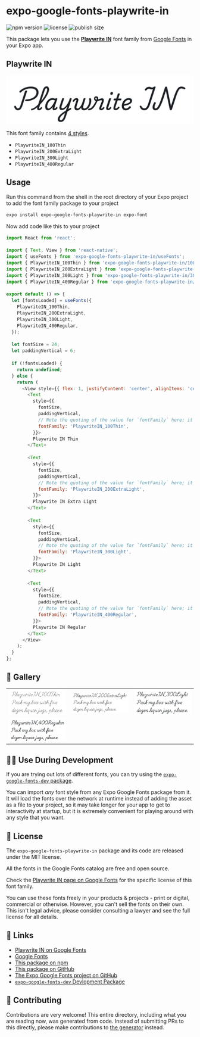 # expo-google-fonts-playwrite-in

![npm version](https://flat.badgen.net/npm/v/expo-google-fonts-playwrite-in)
![license](https://flat.badgen.net/github/license/expo/google-fonts)
![publish size](https://flat.badgen.net/packagephobia/install/expo-google-fonts-playwrite-in)

This package lets you use the [**Playwrite IN**](https://fonts.google.com/specimen/Playwrite+IN) font family from [Google Fonts](https://fonts.google.com/) in your Expo app.

## Playwrite IN

![Playwrite IN](./font-family.png)

This font family contains [4 styles](#-gallery).

- `PlaywriteIN_100Thin`
- `PlaywriteIN_200ExtraLight`
- `PlaywriteIN_300Light`
- `PlaywriteIN_400Regular`

## Usage

Run this command from the shell in the root directory of your Expo project to add the font family package to your project
```sh
expo install expo-google-fonts-playwrite-in expo-font
```

Now add code like this to your project
```js
import React from 'react';

import { Text, View } from 'react-native';
import { useFonts } from 'expo-google-fonts-playwrite-in/useFonts';
import { PlaywriteIN_100Thin } from 'expo-google-fonts-playwrite-in/100Thin';
import { PlaywriteIN_200ExtraLight } from 'expo-google-fonts-playwrite-in/200ExtraLight';
import { PlaywriteIN_300Light } from 'expo-google-fonts-playwrite-in/300Light';
import { PlaywriteIN_400Regular } from 'expo-google-fonts-playwrite-in/400Regular';

export default () => {
  let [fontsLoaded] = useFonts({
    PlaywriteIN_100Thin,
    PlaywriteIN_200ExtraLight,
    PlaywriteIN_300Light,
    PlaywriteIN_400Regular,
  });

  let fontSize = 24;
  let paddingVertical = 6;

  if (!fontsLoaded) {
    return undefined;
  } else {
    return (
      <View style={{ flex: 1, justifyContent: 'center', alignItems: 'center' }}>
        <Text
          style={{
            fontSize,
            paddingVertical,
            // Note the quoting of the value for `fontFamily` here; it expects a string!
            fontFamily: 'PlaywriteIN_100Thin',
          }}>
          Playwrite IN Thin
        </Text>

        <Text
          style={{
            fontSize,
            paddingVertical,
            // Note the quoting of the value for `fontFamily` here; it expects a string!
            fontFamily: 'PlaywriteIN_200ExtraLight',
          }}>
          Playwrite IN Extra Light
        </Text>

        <Text
          style={{
            fontSize,
            paddingVertical,
            // Note the quoting of the value for `fontFamily` here; it expects a string!
            fontFamily: 'PlaywriteIN_300Light',
          }}>
          Playwrite IN Light
        </Text>

        <Text
          style={{
            fontSize,
            paddingVertical,
            // Note the quoting of the value for `fontFamily` here; it expects a string!
            fontFamily: 'PlaywriteIN_400Regular',
          }}>
          Playwrite IN Regular
        </Text>
      </View>
    );
  }
};

```

## 🔡 Gallery


||||
|-|-|-|
|![PlaywriteIN_100Thin](.//100Thin/PlaywriteIN_100Thin.ttf.png)|![PlaywriteIN_200ExtraLight](.//200ExtraLight/PlaywriteIN_200ExtraLight.ttf.png)|![PlaywriteIN_300Light](.//300Light/PlaywriteIN_300Light.ttf.png)||
|![PlaywriteIN_400Regular](.//400Regular/PlaywriteIN_400Regular.ttf.png)||||


## 👩‍💻 Use During Development

If you are trying out lots of different fonts, you can try using the [`expo-google-fonts-dev` package](https://github.com/freeboub/google-fonts/tree/master/font-packages/dev#readme).

You can import *any* font style from any Expo Google Fonts package from it. It will load the fonts
over the network at runtime instead of adding the asset as a file to your project, so it may take longer
for your app to get to interactivity at startup, but it is extremely convenient
for playing around with any style that you want.

## 📖 License

The `expo-google-fonts-playwrite-in` package and its code are released under the MIT license.

All the fonts in the Google Fonts catalog are free and open source.

Check the [Playwrite IN page on Google Fonts](https://fonts.google.com/specimen/Playwrite+IN) for the specific license of this font family.

You can use these fonts freely in your products & projects - print or digital, commercial or otherwise. However, you can't sell the fonts on their own. This isn't legal advice, please consider consulting a lawyer and see the full license for all details.

## 🔗 Links

- [Playwrite IN on Google Fonts](https://fonts.google.com/specimen/Playwrite+IN)
- [Google Fonts](https://fonts.google.com/)
- [This package on npm](https://www.npmjs.com/package/expo-google-fonts-playwrite-in)
- [This package on GitHub](https://github.com/freeboub/google-fonts/tree/master/font-packages/playwrite-in)
- [The Expo Google Fonts project on GitHub](https://github.com/freeboub/google-fonts)
- [`expo-google-fonts-dev` Devlopment Package](https://github.com/freeboub/google-fonts/tree/master/font-packages/dev)

## 🤝 Contributing

Contributions are very welcome! This entire directory, including what you are reading now, was generated from code. Instead of submitting PRs to this directly, please make contributions to [the generator](https://github.com/freeboub/google-fonts/tree/master/packages/generator) instead.
